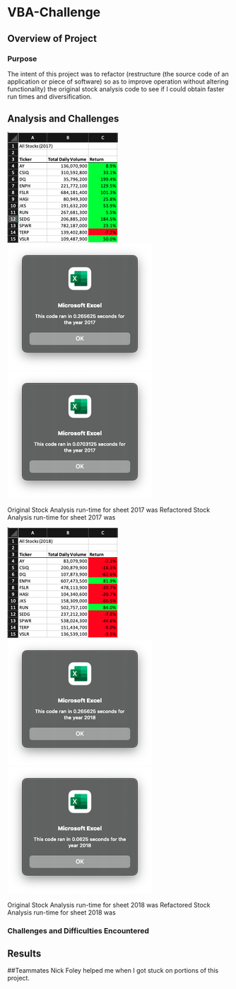 # VBA-Challenge

## Overview of Project

### Purpose

The intent of this project was to refactor (restructure (the source code of an application or piece of software) so as to improve operation without altering functionality) the original stock analysis code to see if I could obtain faster run times and diversification. 

## Analysis and Challenges

![VBA Challenge 2017 Data](Resources/VBA_Challenge_2017_Data.png) ![2017 Original](Resources/VBA_Challenge_2017_Original.png) ![2017 Refactored](Resources/VBA_Challenge_2017.png)

Original Stock Analysis run-time for sheet 2017 was 
Refactored Stock Analysis run-time for sheet 2017 was


![VBA Challenge 2018 Data](Resources/VBA_Challenge_2018_Data.png) ![2018 Original](Resources/VBA_Challenge_2018_Original1.png) ![2018 Refactored](Resources/VBA_Challenge_2018.png)


Original Stock Analysis run-time for sheet 2018 was
Refactored Stock Analysis run-time for sheet 2018 was




### Challenges and Difficulties Encountered



## Results



##Teammates
Nick Foley helped me when I got stuck on portions of this project.
